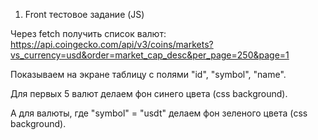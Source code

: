 1. Front тестовое задание (JS)

Через fetch получить список валют:
https://api.coingecko.com/api/v3/coins/markets?vs_currency=usd&order=market_cap_desc&per_page=250&page=1

Показываем на экране таблицу с полями "id", "symbol", "name".

Для первых 5 валют делаем фон синего цвета (css background).

А для валюты, где "symbol" = "usdt" делаем фон зеленого цвета (css background).
